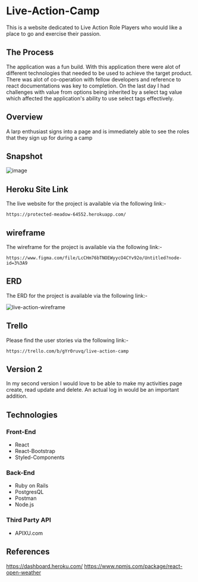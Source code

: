 # Live-Action-Camp
This is a website dedicated to Live Action Role Players who would like a place to go and exercise their passion.

## The Process
The application was a fun build. With this application there were alot of different technologies that needed to be used to achieve the target product. There was alot of co-operation with fellow developers and reference to react documentations was key to completion. On the last day I had challenges with value from options being inherited by a select tag value which affected the application's ability to use select tags effectively. 

## Overview
A larp enthusiast signs into a page and is immediately able to see the roles that they sign up for during a camp
## Snapshot
![image](https://user-images.githubusercontent.com/35582310/42146632-f847150c-7d96-11e8-8ab2-6f95bdef958d.png)

## Heroku Site Link
The live website for the project is available via the following link:-
```
https://protected-meadow-64552.herokuapp.com/

```
## wireframe
The wireframe for the project is available via the following link:-
```
https://www.figma.com/file/LcCHm76bTNOEWyycO4CYv92o/Untitled?node-id=3%3A9
```
## ERD
The ERD for the project is available via the following link:-

![live-action-wireframe](https://user-images.githubusercontent.com/35582310/43296335-c1c14332-9118-11e8-9814-30d943a875e7.jpg)



## Trello

Please find the user stories via the following link:-
```
https://trello.com/b/gYr0ruvq/live-action-camp
```
## Version 2
In my second version I would love to be able to make my activities page create, read update and delete. An actual log in would be an important addition. 

## Technologies
### Front-End
* React
* React-Bootstrap
* Styled-Components
### Back-End
* Ruby on Rails
* PostgresQL
* Postman 
* Node.js
### Third Party API
* APIXU.com

## References

https://dashboard.heroku.com/
https://www.npmjs.com/package/react-open-weather





